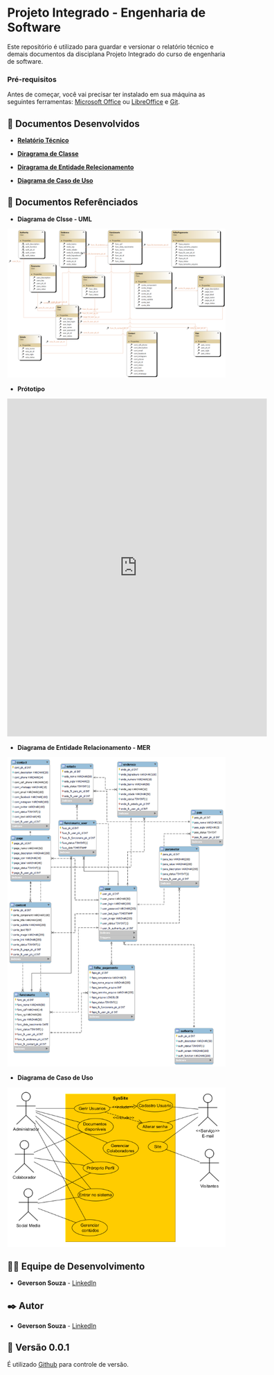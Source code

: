 # Projeto Integrado - Engenharia de Software
Este repositório é utilizado para guardar e versionar o relatório técnico e demais documentos da disciplana Projeto Integrado do curso de engenharia de software.

### Pré-requisitos

Antes de começar, você vai precisar ter instalado em sua máquina as seguintes ferramentas:
[Microsoft Office](https://www.microsoft.com/pt-br/microsoft-365) ou [LibreOffice](https://www.libreoffice.org/)  e [Git](https://git-scm.com). 

## 🎲 Documentos Desenvolvidos

* **[Relatório Técnico](https://github.com/srgeverson/projeto-integrado/blob/main/RT_ProjetoIntegrado.docx)**

* **[Diragrama de Classe](https://github.com/srgeverson/projeto-integrado/blob/main/docs/SysSite_UML.png)**

* **[Diragrama de Entidade Relecionamento](https://github.com/srgeverson/projeto-integrado/blob/main/docs/SysSite_MER.png)**

* **[Diagrama de Caso de Uso](https://github.com/srgeverson/projeto-integrado/blob/main/docs/Diagrama_Caso_De_Uso.png)**

## 📃 Documentos Referênciados

* **Diagrama de Clsse - UML**

<p align="center">
    <img src="./docs/SysSite_UML.png"/>
</p>

* **Prótotipo**

<p alingn="center">
    <iframe src="https://www.caelum.com.br/apostila/apostila-java-orientacao-objetos.pdf" width="600" height="780" style="border: none;"></iframe>
</p>

* **Diagrama de Entidade Relacionamento - MER**

<p align="center">
    <img src="./docs/SysSite_MER.png"/>
</p>

* **Diagrama de Caso de Uso**

<p align="center">
    <img src="./docs/Diagrama_Caso_De_Uso.png"/>
</p>

## 👨‍💻 Equipe de Desenvolvimento

* **Geverson Souza** - [LinkedIn](https://www.linkedin.com/in/srgeverson/)
## ✒️ Autor

* **Geverson Souza** - [LinkedIn](https://www.linkedin.com/in/srgeverson/)

## 📌 Versão 0.0.1

É utilizado [Github](https://github.com/) para controle de versão.
